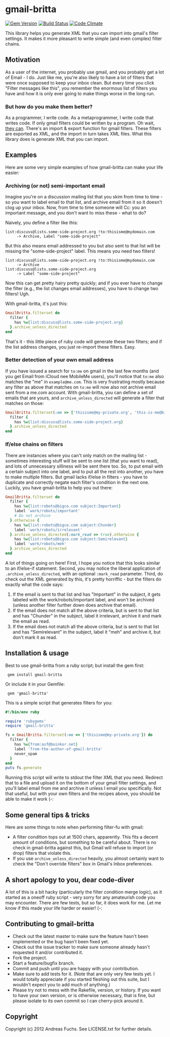 # gmail-britta

[![Gem Version](https://img.shields.io/gem/v/gmail-britta.svg)](https://rubygems.org/gems/gmail-britta)
[![Build Status](https://img.shields.io/travis/jpiasetz/gmail-britta/master.svg)](https://travis-ci.org/jpiasetz/gmail-britta)
[![Code Climate](https://img.shields.io/codeclimate/github/jpiasetz/gmail-britta.svg)](https://codeclimate.com/github/jpiasetz/gmail-britta)

This library helps you generate XML that you can import into gmail's
filter settings. It makes it more pleasant to write simple (and even
complex) filter chains.

## Motivation

As a user of the internet, you probably use gmail, and you probably
get a lot of Email - I do. Just like me, you're also likely to have a
lot of filters that were once supposed to keep your inbox
clean. But every time you click "Filter messages like this", you
remember the enormous list of filters you have and how it is only ever
going to make things worse in the long run.

### But how do you make them better?

As a programmer, I write code. As a metaprogrammer, I write code that
writes code. If only gmail filters could be written by a program. Oh
wait, [they
can](http://gmailblog.blogspot.com/2009/03/new-in-labs-filter-importexport.html).
There's an import & export function for gmail filters. These filters
are exported as XML, and the import in turn takes XML files. What this
library does is generate XML that you can import.

## Examples

Here are some very simple examples of how gmail-britta can make your
life easier:

### Archiving (or not) semi-important email

Imagine you're on a discussion mailing list that you skim from time to
time - so you want to label email to that list, and archive email from
it so it doesn't clog up your inbox. Now, from time to time someone
will Cc: you an important message, and you don't want to miss these -
what to do?

Naively, you define a filter like this:

```
list:discuss@lists.some-side-project.org !to:thisisme@mydomain.com
     -> Archive, Label "some-side-project"
```

But this also means email addressed to you but also sent to that list
will be missing the "some-side-project" label. This means you need two
filters!

```
list:discuss@lists.some-side-project.org !to:thisisme@mydomain.com
     -> Archive
list:discuss@lists.some-side-project.org
     -> Label "some-side-project"
```

Now this can get pretty hairy pretty quickly; and if you ever have to
change the filter (e.g., the list changes email addresses), you have
to change two filters! Ugh.

With gmail-britta, it's just this:

``` ruby
GmailBritta.filterset do
  filter {
    has %w{list:discuss@lists.some-side-project.org}
  }.archive_unless_directed
end
```

That's it - this little piece of ruby code will generate these two
filters; and if the list address changes, you just re-import these
filters. Easy.

### Better detection of your own email address

If you have issued a search for `to:me` on gmail in the last few
months (and you get Email from iCloud nee MobileMe users), you'll
notice that `to:me` also matches the "me" in `example@me.com`. This is
very frustrating mostly because any filter as above that matches on
`to:me` will now also not archive email sent from a me.com
account. With gmail-britta, you can define a set of emails that are
yours, and `archive_unless_directed` will generate a filter that
matches on those:

``` ruby
GmailBritta.filterset(:me => ['thisisme@my-private.org', 'this-is-me@bigco.example.com']) do
  filter {
    has %w{list:discuss@lists.some-side-project.org}
  }.archive_unless_directed
end
```

### If/else chains on filters

There are instances where you can't only match on the mailing list -
sometimes interesting stuff will be sent to one list (that you want to
read), and lots of unnecessary silliness will be sent there too. So,
to put email with a certain subject into one label, and to put all the
rest into another, you have to make multiple filters. But gmail lacks
if/else in filters - you have to duplicate and correctly negate each
filter's condition in the next one. Luckily, you have gmail-britta to
help you out there:

``` ruby
GmailBritta.filterset do
  filter {
    has %w{list:robots@bigco.com subject:Important}
    label 'work/robots/important'
    # Do not archive
  }.otherwise {
    has %w{list:robots@bigco.com subject:Chunder}
    label 'work/robots/irrelevant'
  }.archive_unless_directed(:mark_read => true).otherwise {
    has %w{list:robots@bigco.com subject:Semirelevant}
    label 'work/robots/meh'
  }.archive_unless_directed
end
```

A lot of things going on here! First, I hope you notice that this
looks similar to an if/else-if statement. Second, you may notice the
liberal application of `.archive_unless_directed`, with an optional
`:mark_read` parameter. Third, do check out the XML generated by this,
it's pretty horriffic - but the filters do exactly what the code says:

1. If the email is sent to that list and has "Important" in the subject, it gets labeled with the work/robots/important label, and won't be archived (unless another filter further down does archive that email).
2. If the email does not match all the above criteria, but is sent to that list and has "Chunder" in the subject, label it irrelevant, archive it and mark the email as read.
3. If the email does not match all the above criteria, but is sent to that list and has "Semirelevant" in the subject, label it "meh" and archive it, but don't mark it as read.

## Installation & usage

Best to use gmail-britta from a ruby script; but install the gem first:

     gem install gmail-britta

Or include it in your Gemfile:

     gem 'gmail-britta'

This is a simple script that generates filters for you:

``` ruby
#!/bin/env ruby

require 'rubygems'
require 'gmail-britta'

fs = GmailBritta.filterset(:me => ['thisisme@my-private.org']) do
  filter {
    has %w{from:asf@boinkor.net}
    label 'from-the-author-of-gmail-britta'
    never_spam
  }
end
puts fs.generate
```

Running this script will write to stdout the filter XML that you
need. Redirect that to a file and upload it on the bottom of your
gmail filter settings, and you'll label email from me and archive it
unless I email you specifically. Not that useful, but with your own
filters and the recipes above, you should be able to make it work (-:

## Some general tips & tricks

Here are some things to note when performing filter-fu with gmail:

* A filter condition tops out at 1500 chars, apparently. This fits a decent amount of conditions, but something to be careful about. There is no check in gmail-britta against this, but Gmail will refuse to import (or drop) filters that violate this.
* If you use `archive_unless_directed` heavily, you almost certainly want to check the "Don't override filters" box in Gmail's Inbox preferences.

## A short apology to you, dear code-diver

A lot of this is a bit hacky (particularly the filter condition merge
logic), as it started as a oneoff ruby script - very sorry for any
amateurish code you may encounter. There are few tests, but so far, it
does work for me. Let me know if this made your life harder or easier!
(-:

## Contributing to gmail-britta

* Check out the latest master to make sure the feature hasn't been implemented or the bug hasn't been fixed yet.
* Check out the issue tracker to make sure someone already hasn't requested it and/or contributed it.
* Fork the project.
* Start a feature/bugfix branch.
* Commit and push until you are happy with your contribution.
* Make sure to add tests for it. (Note that are only very few tests yet. I would totally appreciate if you started fleshing out this suite, but I wouldn't expect you to add much of anything.)
* Please try not to mess with the Rakefile, version, or history. If you want to have your own version, or is otherwise necessary, that is fine, but please isolate to its own commit so I can cherry-pick around it.

## Copyright

Copyright (c) 2012 Andreas Fuchs. See LICENSE.txt for
further details.
